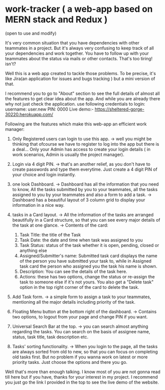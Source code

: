 # work-tracker ( a web-app based on MERN stack and Redux )
(open to use and modify)

It's very common situation that you have dependencies with other teammates in a project. But it's always very confusing to keep track of all your dependencies and work together. You have to follow up with your teammates about the status via mails or other contacts. That's too tiring! isn't?

Well this is a web app created to tackle those problems. To be precise, it's like Jira(an application for issues and bugs tracking ) but a mini version of that.

I recommend you to go to "About" section to see the full details of almost all the features to get clear idea about the app. And while you are already there why not just check the application.
use following credentials to login:
  username: user.new
  PIN: 0000
Live demo:- https://sheltered-gorge-30220.herokuapp.com/

Following are the features which make this web-app an efficient work manager:

1) Only Registered users can login to use this app.
   -> well you might be thinking that ofcourse we have to register to log into the app but there is a deal... Only your Admin has access to create your login details ( in work scenarios, Admin is usually the project manager).
   
2) Login via 4 digit PIN.
  -> that's an another relief, as you don't have to create passwords and type them everytime. Just create a 4 digit PIN of your choice and login instantly.

3) one look Dashboard.
  -> Dashboard has all the information that you need to know, All the tasks submitted by you to your teammates, all the tasks assigned to you by your teammates and also a form to add a task.
  -> Dashboard has a beautiful layout of 3 column grid to display your information in a nice way.

4) tasks in a Card layout.
  -> All the information of the tasks are arranged beautifully in a Card structure, so that you can see every major details of the task at one glance.
  -> Contents of the card:
     1) Task Title: the title of the Task
     2) Task Date: the date and time when task was assigned to you
     3) Task Status: status of the task whether it is open, pending, closed or anything else
     4) Assigned/Submitter's name: Submitted task card displays the name of the person you have submitted your task to, while in Assigned task card the person who assigned you the task his name is shown.
     5) Description: You can see the details of the task here.
     6) Actions: these has two options, change the status or re-assign the task to someone else if it's not yours. You also get a "Delete task" option in the top right corner of the card to delete the task.

5) Add Task form.
  -> a simple form to assign a task to your teammates, mentioning all the major details including priority of the task.

6) Floating Menu button at the bottom right of the dashboard.
  -> Contains two options, to logout from your page and change PIN if you want.
  
7) Universal Search Bar at the top.
  -> you can search almost anything regarding the tasks. You can search on the basis of assignee name, status, task title, task description etc.

8) Tasks' sorting functionality.
  -> When you login to the page, all the tasks are always sorted from old to new, so that you can focus on completing old tasks first. But no problem if you wanna work on latest or more priority tasks. Just choose the options and there you go.
  
Well that's more than enough talking. I know most of you are not gonna read till here but if you have, thanks for your interest in my project. I recommend you just go the link I provided in the top to see the live demo of the website.
 
